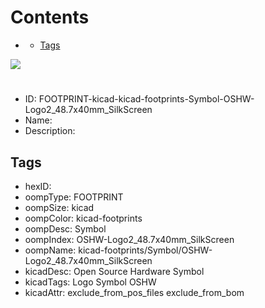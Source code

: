 



Contents
========

* [](#)
	* [Tags](#tags)
  
![][im]
# 

- ID: FOOTPRINT-kicad-kicad-footprints-Symbol-OSHW-Logo2_48.7x40mm_SilkScreen
- Name: 
- Description: 

## Tags

- hexID: 
- oompType: FOOTPRINT
- oompSize: kicad
- oompColor: kicad-footprints
- oompDesc: Symbol
- oompIndex: OSHW-Logo2_48.7x40mm_SilkScreen
- oompName: kicad-footprints/Symbol/OSHW-Logo2_48.7x40mm_SilkScreen
- kicadDesc: Open Source Hardware Symbol
- kicadTags: Logo Symbol OSHW
- kicadAttr: exclude_from_pos_files exclude_from_bom



[im]: image.png

